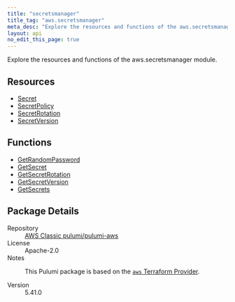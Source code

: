 ```yaml
---
title: "secretsmanager"
title_tag: "aws.secretsmanager"
meta_desc: "Explore the resources and functions of the aws.secretsmanager module."
layout: api
no_edit_this_page: true
---
```


<!-- WARNING: this file was generated by Pulumi Docs Generator. -->
<!-- Do not edit by hand unless you're certain you know what you are doing! -->

Explore the resources and functions of the aws.secretsmanager module.

<h2 id="resources">Resources</h2>
<ul class="api">
    <li><a href="secret/" title="Secret"><span class="api-symbol api-symbol--resource"></span>Secret</a></li>
    <li><a href="secretpolicy/" title="SecretPolicy"><span class="api-symbol api-symbol--resource"></span>SecretPolicy</a></li>
    <li><a href="secretrotation/" title="SecretRotation"><span class="api-symbol api-symbol--resource"></span>SecretRotation</a></li>
    <li><a href="secretversion/" title="SecretVersion"><span class="api-symbol api-symbol--resource"></span>SecretVersion</a></li>
</ul>

<h2 id="functions">Functions</h2>
<ul class="api">
    <li><a href="getrandompassword/" title="GetRandomPassword"><span class="api-symbol api-symbol--function"></span>GetRandomPassword</a></li>
    <li><a href="getsecret/" title="GetSecret"><span class="api-symbol api-symbol--function"></span>GetSecret</a></li>
    <li><a href="getsecretrotation/" title="GetSecretRotation"><span class="api-symbol api-symbol--function"></span>GetSecretRotation</a></li>
    <li><a href="getsecretversion/" title="GetSecretVersion"><span class="api-symbol api-symbol--function"></span>GetSecretVersion</a></li>
    <li><a href="getsecrets/" title="GetSecrets"><span class="api-symbol api-symbol--function"></span>GetSecrets</a></li>
</ul>

<h2 id="package-details">Package Details</h2>
<dl class="package-details">
	<dt>Repository</dt>
	<dd><a href="https://github.com/pulumi/pulumi-aws">AWS Classic pulumi/pulumi-aws</a></dd>
	<dt>License</dt>
	<dd>Apache-2.0</dd>
	<dt>Notes</dt>
	<dd><p>This Pulumi package is based on the <a href="https://github.com/hashicorp/terraform-provider-aws"><code>aws</code> Terraform Provider</a>.</p>
</dd>
	<dt>Version</dt>
	<dd>5.41.0</dd>
</dl>

